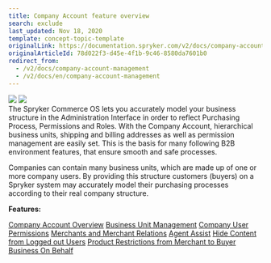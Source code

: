 ```yaml
---
title: Company Account feature overview
search: exclude
last_updated: Nov 18, 2020
template: concept-topic-template
originalLink: https://documentation.spryker.com/v2/docs/company-account-management
originalArticleId: 78d022f3-d45e-4f1b-9c46-8580da7601b0
redirect_from:
  - /v2/docs/company-account-management
  - /v2/docs/en/company-account-management
---
```


<div class='feature-text'>
    <div class='feature-images'>
    <img class="light-mode" src="https://spryker.s3.eu-central-1.amazonaws.com/docs/Document+360/Capabilities+icons/light/company+account+management.svg"/>
    <img class="dark-mode" src="https://spryker.s3.eu-central-1.amazonaws.com/docs/Document+360/Capabilities+icons/dark/Company+Account+Management.svg"/>
    </div>
    <div class="feature-text-wrap">
 The Spryker Commerce OS lets you accurately model your business structure in the Administration Interface in order to reflect Purchasing Process, Permissions and Roles. With the Company Account, hierarchical business units, shipping and billing addresses as well as permission management are easily set. This is the basis for many following B2B environment features, that ensure smooth and safe processes.

Companies can contain many business units, which are made up of one or more company users. By providing this structure customers (buyers) on a Spryker system may accurately model their purchasing processes according to their real company structure.
    </div>
</div>

**Features:**

<div>
<a class="feature-link" href="/docs/scos/user/features/{{page.version}}/company-account-feature-overview/company-accounts-overview.html">Company Account Overview</a>    
<a class="feature-link" href="/docs/scos/user/features/{{page.version}}/company-account-feature-overview/business-units-overview.html">Business Unit Management</a>
<a class="feature-link" href="/docs/scos/user/features/{{page.version}}/company-account-feature-overview/company-user-roles-and-permissions-overview.html">Company User Permissions</a>
<a class="feature-link" href="/docs/scos/user/features/{{page.version}}/merchant-b2b-contracts-feature-overview.html">Merchants and Merchant Relations</a>
<a class="feature-link" href="/docs/scos/user/features/{{page.version}}/agent-assist-feature-overview.html">Agent Assist</a>
<a class="feature-link" href="/docs/scos/user/features/{{page.version}}/customer-access-feature-overview.html">Hide Content from Logged out Users</a>
<a class="feature-link" href="/docs/scos/user/features/{{page.version}}/merchant-product-restrictions-feature-overview.html">Product Restrictions from Merchant to Buyer</a>
<a class="feature-link" href="/docs/scos/user/features/{{page.version}}/company-account-feature-overview/business-on-behalf-overview.html">Business On Behalf</a>
</div>
